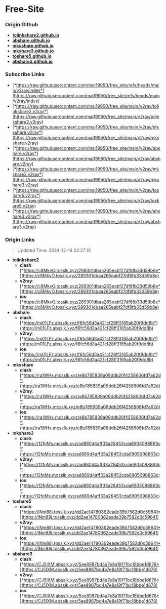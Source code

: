 # Free-Site

### Origin Github

- [**tolinkshare2.github.io**](https://github.com/tolinkshare2/tolinkshare2.github.io)
- [**abshare.github.io**](https://github.com/abshare/abshare.github.io)
- [**mksshare.github.io**](https://github.com/mksshare/mksshare.github.io)
- [**mkshare3.github.io**](https://github.com/mkshare3/mkshare3.github.io)
- [**toshare5.github.io**](https://github.com/toshare5/toshare5.github.io)
- [**abshare3.github.io**](https://github.com/abshare3/abshare3.github.io)

### Subscribe Links

- [*https://raw.githubusercontent.com/mai19950/free_site/refs/heads/main/v2ray/index*](https://raw.githubusercontent.com/mai19950/free_site/refs/heads/main/v2ray/index)
- [*https://raw.githubusercontent.com/mai19950/free_site/main/v2ray/tolinkshare2.v2ray*](https://raw.githubusercontent.com/mai19950/free_site/main/v2ray/tolinkshare2.v2ray)
- [*https://raw.githubusercontent.com/mai19950/free_site/main/v2ray/mksshare.v2ray*](https://raw.githubusercontent.com/mai19950/free_site/main/v2ray/mksshare.v2ray)
- [*https://raw.githubusercontent.com/mai19950/free_site/main/v2ray/abshare.v2ray*](https://raw.githubusercontent.com/mai19950/free_site/main/v2ray/abshare.v2ray)
- [*https://raw.githubusercontent.com/mai19950/free_site/main/v2ray/mkshare3.v2ray*](https://raw.githubusercontent.com/mai19950/free_site/main/v2ray/mkshare3.v2ray)
- [*https://raw.githubusercontent.com/mai19950/free_site/main/v2ray/toshare5.v2ray*](https://raw.githubusercontent.com/mai19950/free_site/main/v2ray/toshare5.v2ray)
- [*https://raw.githubusercontent.com/mai19950/free_site/main/v2ray/abshare3.v2ray*](https://raw.githubusercontent.com/mai19950/free_site/main/v2ray/abshare3.v2ray)

### Origin Links

> Updated Time: 2024-12-14 22:27:19

- **tolinkshare2**
  - **clash**: [*https://c8MkvO.tosslk.xyz/289301dbaa265eabf27df8fb33d59b8e*](https://c8MkvO.tosslk.xyz/289301dbaa265eabf27df8fb33d59b8e)
  - **v2ray**: [*https://c8MkvO.tosslk.xyz/289301dbaa265eabf27df8fb33d59b8e*](https://c8MkvO.tosslk.xyz/289301dbaa265eabf27df8fb33d59b8e)
  - **ios**: [*https://c8MkvO.tosslk.xyz/289301dbaa265eabf27df8fb33d59b8e*](https://c8MkvO.tosslk.xyz/289301dbaa265eabf27df8fb33d59b8e)
- **abshare**
  - **clash**: [*https://m01LFz.absslk.xyz/f6fc56d3a421cf28ff3165ab20f9dd8b*](https://m01LFz.absslk.xyz/f6fc56d3a421cf28ff3165ab20f9dd8b)
  - **v2ray**: [*https://m01LFz.absslk.xyz/f6fc56d3a421cf28ff3165ab20f9dd8b*](https://m01LFz.absslk.xyz/f6fc56d3a421cf28ff3165ab20f9dd8b)
  - **ios**: [*https://m01LFz.absslk.xyz/f6fc56d3a421cf28ff3165ab20f9dd8b*](https://m01LFz.absslk.xyz/f6fc56d3a421cf28ff3165ab20f9dd8b)
- **mksshare**
  - **clash**: [*https://ra1WHx.mcsslk.xyz/e8b785839a09ddb26f4258606fd7a62d*](https://ra1WHx.mcsslk.xyz/e8b785839a09ddb26f4258606fd7a62d)
  - **v2ray**: [*https://ra1WHx.mcsslk.xyz/e8b785839a09ddb26f4258606fd7a62d*](https://ra1WHx.mcsslk.xyz/e8b785839a09ddb26f4258606fd7a62d)
  - **ios**: [*https://ra1WHx.mcsslk.xyz/e8b785839a09ddb26f4258606fd7a62d*](https://ra1WHx.mcsslk.xyz/e8b785839a09ddb26f4258606fd7a62d)
- **mkshare3**
  - **clash**: [*https://12fqMs.mcsslk.xyz/ad880d4aff33a28453cda6905098863c*](https://12fqMs.mcsslk.xyz/ad880d4aff33a28453cda6905098863c)
  - **v2ray**: [*https://12fqMs.mcsslk.xyz/ad880d4aff33a28453cda6905098863c*](https://12fqMs.mcsslk.xyz/ad880d4aff33a28453cda6905098863c)
  - **ios**: [*https://12fqMs.mcsslk.xyz/ad880d4aff33a28453cda6905098863c*](https://12fqMs.mcsslk.xyz/ad880d4aff33a28453cda6905098863c)
- **toshare5**
  - **clash**: [*https://iNm88j.tosslk.xyz/dd2ae14780362eade39b7582d0c59641*](https://iNm88j.tosslk.xyz/dd2ae14780362eade39b7582d0c59641)
  - **v2ray**: [*https://iNm88j.tosslk.xyz/dd2ae14780362eade39b7582d0c59641*](https://iNm88j.tosslk.xyz/dd2ae14780362eade39b7582d0c59641)
  - **ios**: [*https://iNm88j.tosslk.xyz/dd2ae14780362eade39b7582d0c59641*](https://iNm88j.tosslk.xyz/dd2ae14780362eade39b7582d0c59641)
- **abshare3**
  - **clash**: [*https://CJ5IXM.absslk.xyz/5ee8987bd4a7e8a19f71bc18bbe1d678*](https://CJ5IXM.absslk.xyz/5ee8987bd4a7e8a19f71bc18bbe1d678)
  - **v2ray**: [*https://CJ5IXM.absslk.xyz/5ee8987bd4a7e8a19f71bc18bbe1d678*](https://CJ5IXM.absslk.xyz/5ee8987bd4a7e8a19f71bc18bbe1d678)
  - **ios**: [*https://CJ5IXM.absslk.xyz/5ee8987bd4a7e8a19f71bc18bbe1d678*](https://CJ5IXM.absslk.xyz/5ee8987bd4a7e8a19f71bc18bbe1d678)

